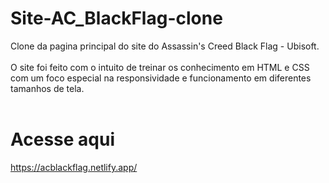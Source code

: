 # Site-AC_BlackFlag-clone
Clone da pagina principal do site do Assassin's Creed Black Flag - Ubisoft. </br>
</br>
O site foi feito com o intuito de treinar os conhecimento em HTML e CSS com um foco especial na responsividade e funcionamento em diferentes tamanhos de tela.</br>
</br>
# Acesse aqui
https://acblackflag.netlify.app/
